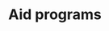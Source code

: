 ---
title: Aid programs
longTitle: 'Aid programs'
tags:
- gccommon
french:
- "[[Programme daide]]"
usedFor:
- "[[Assistance programs]]"
- "[[Support programs]]"
- "[[Supporting programs]]"
---